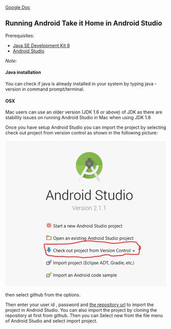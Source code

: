 [Google Doc](https://docs.google.com/document/d/1JUePcj0W9mg6Ea__lakJK-Zd6ZFXchmqdbztLqIU4Cs/edit)
## Running Android Take it Home in Android Studio

Prerequisites:

* [Java SE Development Kit 8](http://www.oracle.com/technetwork/java/javase/downloads/jdk8-downloads-2133151.html)
* [Android Studio](https://developer.android.com/studio/index.html)

_Note:_
#### Java installation
You can check if java is already installed in your system by typing java -version in command prompt/terminal.
#### OSX
Mac users can use an older version (JDK 1.6 or above) of JDK as there are stability issues on running Android Studio in Mac when using JDK 1.8

Once you have setup Android Studio you can import the project by selecting check out project from version control as shown in the following picture:

![versioncontrol](uploads/images/snip.PNG)

then select github from the options. 

Then enter your user id , password and [the repository url](https://github.com/open-learning-exchange/Android-PBeLL) to import the project in Android Studio. You can also import the project by cloning the repository at first from github. Then you can Select new from the file menu of Android Studio and select import project.





